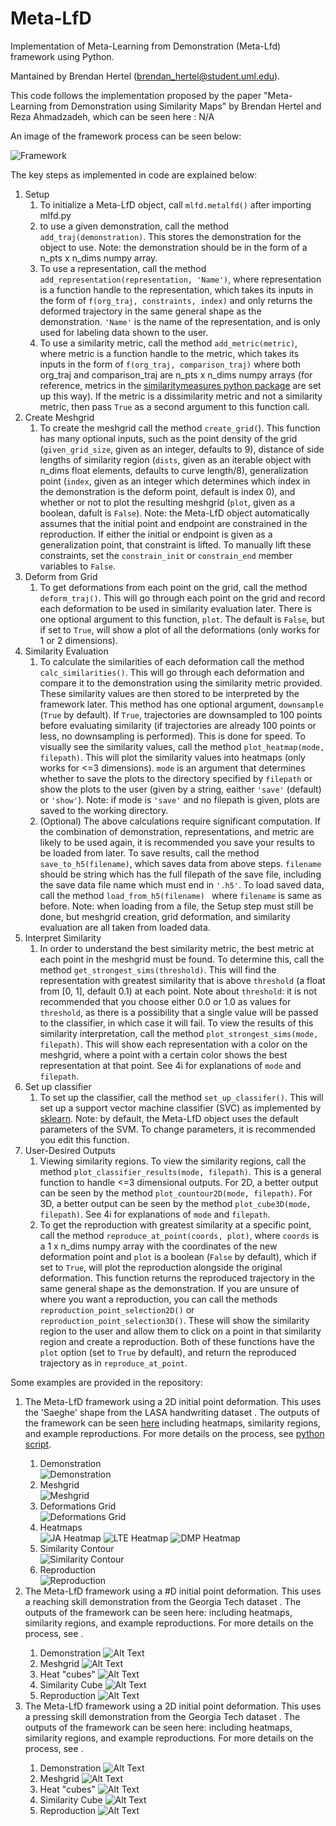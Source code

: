 # Meta-LfD
Implementation of Meta-Learning from Demonstration (Meta-Lfd) framework using Python.
 
Mantained by Brendan Hertel (brendan_hertel@student.uml.edu).
 
This code follows the implementation proposed by the paper "Meta-Learning from Demonstration using Similarity Maps" by Brendan Hertel and Reza Ahmadzadeh, which can be seen here : N/A <insert link>
 
An image of the framework process can be seen below:

![Framework](https://github.com/brenhertel/Meta-LfD/blob/master/.media/mlfd_flowchart_updated_3d_v2.png)

The key steps as implemented in code are explained below:

1. Setup
   1. To initialize a Meta-LfD object, call `mlfd.metalfd()` after importing mlfd.py
   1. to use a given demonstration, call the method `add_traj(demonstration)`. This stores the demonstration for the object to use. Note: the demonstration should be in the form of a n_pts x n_dims numpy array.
   1. To use a representation, call the method `add_representation(representation, 'Name')`, where representation is a function handle to the representation, which takes its inputs in the form of `f(org_traj, constraints, index)` and only returns the deformed trajectory in the same general shape as the demonstration. `'Name'` is the name of the representation, and is only used for labeling data shown to the user.
   1. To use a similarity metric, call the method `add_metric(metric)`, where metric is a function handle to the metric, which takes its inputs in the form of `f(org_traj, comparison_traj)` where both org_traj and comparison_traj  are n_pts x n_dims numpy arrays (for reference, metrics in the [similaritymeasures python package](https://pypi.org/project/similaritymeasures/) are set up this way). If the metric is a dissimilarity metric and not a similarity metric, then pass `True` as a second argument to this function call.
1. Create Meshgrid
   1. To create the meshgrid call the method `create_grid(`). This function has many optional inputs, such as the point density of the grid (`given_grid_size`, given as an integer, defaults to 9), distance of side lengths of similarity region (`dists`, given as an iterable object with n_dims float elements, defaults to curve length/8), generalization point (`index`, given as an integer which determines which index in the demonstration is the deform point, default is index 0), and whether or not to plot the resulting meshgrid (`plot`, given as a boolean, dafult is `False`). Note: the Meta-LfD object automatically assumes that the initial point and endpoint are constrained in the reproduction. If either the initial or endpoint is given as a generalization point, that constraint is lifted. To manually lift these constraints, set the `constrain_init` or `constrain_end` member variables to `False`.
1. Deform from Grid
   1. To get deformations from each point on the grid, call the method `deform_traj()`. This will go through each point on the grid and record each deformation to be used in similarity evaluation later. There is one optional argument to this function, `plot`. The default is `False`, but if set to `True`, will show a plot of all the deformations (only works for 1 or 2 dimensions).
1. Similarity Evaluation
   1. To calculate the similarities of each deformation call the method `calc_similarities()`. This will go through each deformation and compare it to the demonstration using the similarity metric provided. These similarity values are then stored to be interpreted by the framework later. This method has one optional argument, `downsample` (`True` by default). If `True`, trajectories are downsampled to 100 points before evaluating similarity (if trajectories are already 100 points or less, no downsampling is performed). This is done for speed. To visually see the similarity values, call the method `plot_heatmap(mode, filepath)`. This will plot the similarity values into heatmaps (only works for <=3 dimensions). `mode` is an argument that determines whether to save the plots to the directory specified by `filepath` or show the plots to the user (given by a string, eaither `'save'` (default) or `'show'`). Note: if mode is `'save'` and no filepath is given, plots are saved to the working directory.
   1. (Optional) The above calculations require significant computation. If the combination of demonstration, representations, and metric are likely to be used again, it is recommended you save your results to be loaded from later. To save results, call the method `save_to_h5(filename)`, which saves data from above steps. `filename` should be string which has the full filepath of the save file, including the save data file name which must end in `'.h5'`. To load saved data, call the method `load_from_h5(filename) ` where `filename` is same as before. Note: when loading from a file, the Setup step must still be done, but meshgrid creation, grid deformation, and similarity evaluation are all taken from loaded data.
1. Interpret Similarity
   1. In order to understand the best similarity metric, the best metric at each point in the meshgrid must be found. To determine this, call the method `get_strongest_sims(threshold)`. This will find the representation with greatest similarity that is above `threshold` (a float from [0, 1], default 0.1) at each point. Note about `threshold`: it is not recommended that you choose either 0.0 or 1.0 as values for `threshold`, as there is a possibility that a single value will be passed to the classifier, in which case it will fail. To view the results of this similarity interpretation, call the method `plot_strongest_sims(mode, filepath)`. This will show each representation with a color on the meshgrid, where a point with a certain color shows the best representation at that point. See 4i for explanations of `mode` and `filepath`.
1. Set up classifier
   1. To set up the classifier, call the method `set_up_classifer()`. This will set up a support vector machine classifier (SVC) as implemented by [sklearn](https://scikit-learn.org/stable/modules/generated/sklearn.svm.SVC.html). Note: by default, the Meta-LfD object uses the default parameters of the SVM. To change parameters, it is recommended you edit this function.
1. User-Desired Outputs
   1. Viewing similarity regions. To view the similarity regions, call the method `plot_classifier_results(mode, filepath)`. This is a general function to handle <=3 dimensional outputs. For 2D, a better output can be seen by the method `plot_countour2D(mode, filepath)`. For 3D, a better output can be seen by the method `plot_cube3D(mode, filepath)`. See 4i for explanations of `mode` and `filepath`.
   1. To get the reproduction with greatest similarity at a specific point, call the method `reproduce_at_point(coords, plot)`, where `coords` is a 1 x n_dims numpy array with the coordinates of the new deformation point and `plot` is a boolean (`False` by default), which if set to `True`, will plot the reproduction alongside the original deformation. This function returns the reproduced trajectory in the same general shape as the demonstration. If you are unsure of where you want a reproduction, you can call the methods `reproduction_point_selection2D()` or `reproduction_point_selection3D()`. These will show the similarity region to the user and allow them to click on a point in that similarity region and create a reproduction. Both of these functions have the `plot` option (set to `True` by default), and return the reproduced trajectory as in `reproduce_at_point`.
 
Some examples are provided in the repository:
1. The Meta-LfD framework using a 2D initial point deformation. This uses the 'Saeghe' shape from the LASA handwriting dataset <insert link>. The outputs of the framework can be seen [here](https://github.com/brenhertel/Meta-LfD/tree/master/example_outputs/2d_initpt_example) including heatmaps, similarity regions, and example reproductions. For more details on the process, see [python script](https://github.com/brenhertel/Meta-LfD/blob/master/scripts/2d_initpt_example_prcess.py).
   1. Demonstration <br/> ![Demonstration](https://github.com/brenhertel/Meta-LfD/blob/master/example_outputs/2d_initpt_example/Original%20Trajectory.png)
   1. Meshgrid <br/> ![Meshgrid](https://github.com/brenhertel/Meta-LfD/blob/master/example_outputs/2d_initpt_example/meshgrid.png)
   1. Deformations Grid <br/> ![Deformations Grid](https://github.com/brenhertel/Meta-LfD/blob/master/example_outputs/2d_initpt_example/deformations.png)
   1. Heatmaps <br/> ![JA Heatmap](https://github.com/brenhertel/Meta-LfD/blob/master/example_outputs/2d_initpt_example/JA%20Heatmap.png) ![LTE Heatmap](https://github.com/brenhertel/Meta-LfD/blob/master/example_outputs/2d_initpt_example/LTE%20Heatmap.png) ![DMP Heatmap](https://github.com/brenhertel/Meta-LfD/blob/master/example_outputs/2d_initpt_example/DMP%20Heatmap.png)
   1. Similarity Contour <br/> ![Similarity Contour](https://github.com/brenhertel/Meta-LfD/blob/master/example_outputs/2d_initpt_example/Similarity%20Contour.png)
   1. Reproduction <br/> ![Reproduction](https://github.com/brenhertel/Meta-LfD/blob/master/example_outputs/2d_initpt_example/example_reproduction.png)
1. The Meta-LfD framework using a #D initial point deformation. This uses a reaching skill demonstration from the Georgia Tech dataset <insert link>. The outputs of the framework can be seen here: <insert fpath link> including heatmaps, similarity regions, and example reproductions. For more details on the process, see <link to example.py>.
   1. Demonstration ![Alt Text](url)
   1. Meshgrid ![Alt Text](url)
   1. Heat "cubes" ![Alt Text](url)
   1. Similarity Cube ![Alt Text](url)
   1. Reproduction ![Alt Text](url)
1. The Meta-LfD framework using a 2D initial point deformation. This uses  a pressing skill demonstration from the Georgia Tech dataset <insert link>. The outputs of the framework can be seen here: <insert fpath link> including heatmaps, similarity regions, and example reproductions. For more details on the process, see <link to example.py>.
   1. Demonstration ![Alt Text](url)
   1. Meshgrid ![Alt Text](url)
   1. Heat "cubes" ![Alt Text](url)
   1. Similarity Cube ![Alt Text](url)
   1. Reproduction ![Alt Text](url)

